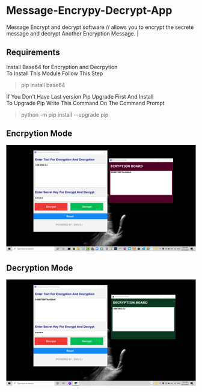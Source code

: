 # Message-Encrypy-Decrypt-App
Message Encrypt and decrypt software // allows you  to encrypt the secrete message and decrypt Another Encryption Message. | 

## Requirements
Install Base64 for Encryption and Decrpytion <br>
To Install This Module Follow This Step<br>
> pip install base64<br>

If You Don't Have Last version Pip Upgrade First And Install<br>
To Upgrade Pip Write This Command On The Command Prompt<br>
> python -m pip install --upgrade pip

## Encrpytion Mode
![](images/th2.jpg)

## Decryption Mode
![](images/th3.jpg)
